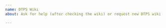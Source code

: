 ```yaml
---
name: DTPS Wiki
about: Ask for help (after checking the wiki) or request new DTPS wiki content

---
```



